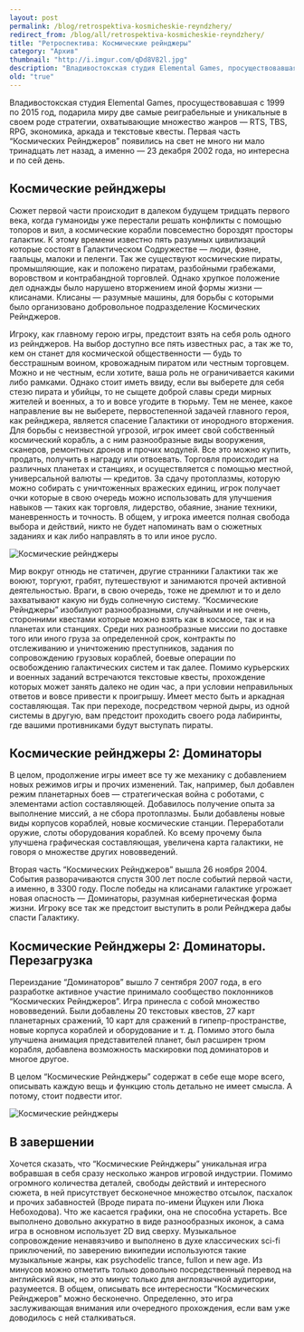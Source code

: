 ```yaml
---
layout: post
permalink: /blog/retrospektiva-kosmicheskie-reyndzhery/
redirect_from: /blog/all/retrospektiva-kosmicheskie-reyndzhery/
title: "Ретроспектива: Космические рейнджеры"
category: "Архив"
thumbnail: "http://i.imgur.com/qDd8V82l.jpg"
description: "Владивостокская студия Elemental Games, просуществовавшая с 1999 по 2015 год, подарила миру две самые реиграбельные и уникальные в своем роде стратегии, охватывающие множество жанров — RTS, TBS, RPG, экономика, аркада и текстовые квесты. Первая часть “Космических Рейнджеров” появились на свет не много ни мало тринадцать лет назад, а именно — 23 декабря 2002 года, но интересна и по сей день."
old: "true"
---
```


Владивостокская студия Elemental Games, просуществовавшая с 1999 по 2015 год, подарила миру две самые реиграбельные и уникальные в своем роде стратегии, охватывающие множество жанров — RTS, TBS, RPG, экономика, аркада и текстовые квесты. Первая часть “Космических Рейнджеров” появились на свет не много ни мало тринадцать лет назад, а именно — 23 декабря 2002 года, но интересна и по сей день.

## Космические рейнджеры

Сюжет первой части происходит в далеком будущем тридцать первого века, когда гуманоиды уже перестали решать конфликты с помощью топоров и вил, а космические корабли повсеместно бороздят просторы галактик. К этому времени известно пять разумных цивилизаций которые состоят в Галактическом Содружестве — люди, фэяне, гаальцы, малоки и пеленги. Так же существуют космические пираты, промышляющие, как и положено пиратам, разбойными грабежами, воровством и контрабандной торговлей. Однако хрупкое положение дел однажды было нарушено вторжением иной формы жизни — клисанами. Клисаны — разумные машины, для борьбы с которыми было организовано добровольное подразделение Космических Рейнджеров.

Игроку, как главному герою игры, предстоит взять на себя роль одного из рейнджеров. На выбор доступно все пять известных рас, а так же то, кем он станет для космической общественности — будь то бесстрашным воином, кровожадным пиратом или честным торговцем. Можно и не честным, если хотите, ваша роль не ограничивается какими либо рамками. Однако стоит иметь ввиду, если вы выберете для себя стезю пирата и убийцы, то не сыщете доброй славы среди мирных жителей и военных, а то и вовсе угодите в тюрьму. Тем не менее, какое направление вы не выберете, первостепенной задачей главного героя, как рейнджера, является спасение Галактики от инородного вторжения. Для борьбы с неизвестной угрозой, игрок имеет свой собственный космический корабль, а с ним разнообразные виды вооружения, сканеров, ремонтных дронов и прочих модулей. Все это можно купить, продать, получить в награду или отвоевать. Торговля происходит на различных планетах и станциях, и осуществляется с помощью местной, универсальной валюты — кредитов. За сдачу протоплазмы, которую можно собирать с уничтоженных вражеских единиц, игрок получает очки которые в свою очередь можно использовать для улучшения навыков — таких как торговля, лидерство, обаяние, знание техники, маневренность и точность. В общем, у игрока имеется полная свобода выбора и действий, никто не будет напоминать вам о сюжетных заданиях и как либо направлять в то или иное русло.

![Космические рейнджеры](http://i.imgur.com/qDd8V82.jpg)

Мир вокруг отнюдь не статичен, другие странники Галактики так же воюют, торгуют, грабят, путешествуют и занимаются прочей активной деятельностью. Враги, в свою очередь, тоже не дремлют и то и дело захватывают какую ни будь солнечную систему. “Космические Рейнджеры” изобилуют разнообразными, случайными и не очень, сторонними квестами которые можно взять как в космосе, так и на планетах или станциях. Среди них разнообразные миссии по доставке того или иного груза за определенной срок, контракты по отслеживанию и уничтожению преступников, задания по сопровождению грузовых кораблей, боевые операции по освобождению галактических систем и так далее. Помимо курьерских и военных заданий встречаются текстовые квесты, прохождение которых может занять далеко не один час, а при условии неправильных ответов и вовсе привести к проигрышу. Имеет место быть и аркадная составляющая. Так при переходе, посредством черной дыры, из одной системы в другую, вам предстоит проходить своего рода лабиринты, где вашими противниками будут выступать пираты.

## Космические рейнджеры 2: Доминаторы

<p main>В целом, продолжение игры имеет все ту же механику с добавлением новых режимов игры и прочих изменений. Так, например, был добавлен режим планетарных боев — стратегическая война с роботами, с элементами action составляющей. Добавилось получение опыта за выполнение миссий, а не сбора протоплазмы. Были добавлены новые виды корпусов кораблей, новые космические станции. Переработали оружие, слоты оборудования кораблей. Ко всему прочему была улучшена графическая составляющая, увеличена карта галактики, не говоря о множестве других нововведений.</p>

<p aside>Вторая часть “Космических Рейнджеров” вышла 26 ноября 2004. События разворачиваются спустя 300 лет после событий первой части, а именно, в 3300 году. После победы на клисанами галактике угрожает новая опасность — Доминаторы, разумная кибернетическая форма жизни. Игроку все так же предстоит выступить в роли Рейнджера дабы спасти Галактику.</p>

## Космические Рейнджеры 2: Доминаторы. Перезагрузка

Переиздание “Доминаторов” вышло 7 сентября 2007 года, в его разработке активное участие принимало сообщество поклонников “Космических Рейнджеров”. Игра принесла с собой множество нововведений. Были добавлены 20 текстовых квестов, 27 карт планетарных сражений, 10 карт для сражений в гипепр-пространстве, новые корпуса кораблей и оборудование и т. д. Помимо этого была улучшена анимация представителей планет, был расширен трюм корабля, добавлена возможность маскировки под доминаторов и многое другое.

В целом “Космические Рейнджеры” содержат в себе еще море всего, описывать каждую вещь и функцию столь детально не имеет смысла. А потому, стоит подвести итог.

![Космические рейнджеры](http://i.imgur.com/13TAw4S.jpg)

## В завершении

Хочется сказать, что “Космические Рейнджеры” уникальная игра вобравшая в себя сразу несколько жанров игровой индустрии. Помимо огромного количества деталей, свободы действий и интересного сюжета, в ней присутствует бесконечное множество отсылок, пасхалок и прочих забавностей (Вроде пирата по-имени Йцукен или Люка Небоходова). Что же касается графики, она не способна устареть. Все выполнено довольно аккуратно в виде разнообразных иконок, а сама игра в основном использует 2D вид сверху. Музыкальное сопровождение ненавязчиво и выполнено в духе классических sci-fi приключений, по заверению википедии используются такие музыкальные жанры, как psychodelic trance, fullon и new age. Из минусов можно отметить только довольно посредственный перевод на английский язык, но это минус только для англоязычной аудитории, разумеется. В общем, описывать все интересности “Космических Рейнджеров” можно бесконечно. Определенно, это игра заслуживающая внимания или очередного прохождения, если вам уже доводилось с ней сталкиваться.
